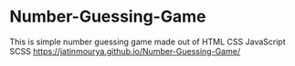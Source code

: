 # Number-Guessing-Game
This is simple number guessing game made out of HTML CSS JavaScript SCSS
https://jatinmourya.github.io/Number-Guessing-Game/
